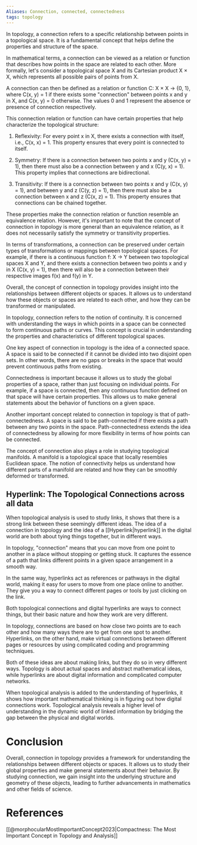 ```yaml
---
Aliases: Connection, connected, connectedness
tags: topology
---
```


In topology, a connection refers to a specific relationship between points in a topological space. It is a fundamental concept that helps define the properties and structure of the space.

In mathematical terms, a connection can be viewed as a relation or function that describes how points in the space are related to each other. More formally, let's consider a topological space X and its Cartesian product X × X, which represents all possible pairs of points from X.

A connection can then be defined as a relation or function C: X × X → {0, 1}, where C(x, y) = 1 if there exists some "connection" between points x and y in X, and C(x, y) = 0 otherwise. The values 0 and 1 represent the absence or presence of connection respectively.

This connection relation or function can have certain properties that help characterize the topological structure:

1. Reflexivity: For every point x in X, there exists a connection with itself, i.e., C(x, x) = 1. This property ensures that every point is connected to itself.

2. Symmetry: If there is a connection between two points x and y (C(x, y) = 1), then there must also be a connection between y and x (C(y, x) = 1). This property implies that connections are bidirectional.

3. Transitivity: If there is a connection between two points x and y (C(x, y) = 1), and between y and z (C(y, z) = 1), then there must also be a connection between x and z (C(x, z) = 1). This property ensures that connections can be chained together.

These properties make the connection relation or function resemble an equivalence relation. However, it's important to note that the concept of connection in topology is more general than an equivalence relation, as it does not necessarily satisfy the symmetry or transitivity properties.

In terms of transformations, a connection can be preserved under certain types of transformations or mappings between topological spaces. For example, if there is a continuous function f: X → Y between two topological spaces X and Y, and there exists a connection between two points x and y in X (C(x, y) = 1), then there will also be a connection between their respective images f(x) and f(y) in Y.

Overall, the concept of connection in topology provides insight into the relationships between different objects or spaces. It allows us to understand how these objects or spaces are related to each other, and how they can be transformed or manipulated.

In topology, connection refers to the notion of continuity. It is concerned with understanding the ways in which points in a space can be connected to form continuous paths or curves. This concept is crucial in understanding the properties and characteristics of different topological spaces.

One key aspect of connection in topology is the idea of a connected space. A space is said to be connected if it cannot be divided into two disjoint open sets. In other words, there are no gaps or breaks in the space that would prevent continuous paths from existing.

Connectedness is important because it allows us to study the global properties of a space, rather than just focusing on individual points. For example, if a space is connected, then any continuous function defined on that space will have certain properties. This allows us to make general statements about the behavior of functions on a given space.

Another important concept related to connection in topology is that of path-connectedness. A space is said to be path-connected if there exists a path between any two points in the space. Path-connectedness extends the idea of connectedness by allowing for more flexibility in terms of how points can be connected.

The concept of connection also plays a role in studying topological manifolds. A manifold is a topological space that locally resembles Euclidean space. The notion of connectivity helps us understand how different parts of a manifold are related and how they can be smoothly deformed or transformed.

## Hyperlink: The Topological Connections across all data

When topological analysis is used to study links, it shows that there is a strong link between these seemingly different ideas. The idea of a connection in topology and the idea of a [[Hyperlink|hyperlink]] in the digital world are both about tying things together, but in different ways.

In topology, "connection" means that you can move from one point to another in a place without stopping or getting stuck. It captures the essence of a path that links different points in a given space arrangement in a smooth way.

In the same way, hyperlinks act as references or pathways in the digital world, making it easy for users to move from one place online to another. They give you a way to connect different pages or tools by just clicking on the link.

Both topological connections and digital hyperlinks are ways to connect things, but their basic nature and how they work are very different.

In topology, connections are based on how close two points are to each other and how many ways there are to get from one spot to another. Hyperlinks, on the other hand, make virtual connections between different pages or resources by using complicated coding and programming techniques.

Both of these ideas are about making links, but they do so in very different ways. Topology is about actual spaces and abstract mathematical ideas, while hyperlinks are about digital information and complicated computer networks.

When topological analysis is added to the understanding of hyperlinks, it shows how important mathematical thinking is in figuring out how digital connections work. Topological analysis reveals a higher level of understanding in the dynamic world of linked information by bridging the gap between the physical and digital worlds.
# Conclusion

Overall, connection in topology provides a framework for understanding the relationships between different objects or spaces. It allows us to study their global properties and make general statements about their behavior. By studying connection, we gain insight into the underlying structure and geometry of these objects, leading to further advancements in mathematics and other fields of science.

# References

[[@morphocularMostImportantConcept2023|Compactness: The Most Important Concept in Topology and Analysis]]